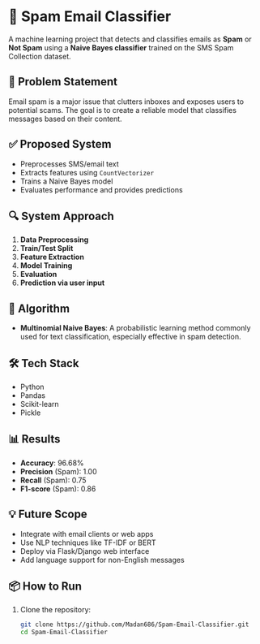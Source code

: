 # 📧 Spam Email Classifier

A machine learning project that detects and classifies emails as **Spam** or **Not Spam** using a **Naive Bayes classifier** trained on the SMS Spam Collection dataset.

## 🚀 Problem Statement

Email spam is a major issue that clutters inboxes and exposes users to potential scams. The goal is to create a reliable model that classifies messages based on their content.

## ✅ Proposed System

- Preprocesses SMS/email text
- Extracts features using `CountVectorizer`
- Trains a Naive Bayes model
- Evaluates performance and provides predictions

## 🔍 System Approach

1. **Data Preprocessing**
2. **Train/Test Split**
3. **Feature Extraction**
4. **Model Training**
5. **Evaluation**
6. **Prediction via user input**

## 🤖 Algorithm

- **Multinomial Naive Bayes**:
  A probabilistic learning method commonly used for text classification, especially effective in spam detection.

## 🛠️ Tech Stack

- Python
- Pandas
- Scikit-learn
- Pickle

## 📊 Results

- **Accuracy**: 96.68%
- **Precision** (Spam): 1.00
- **Recall** (Spam): 0.75
- **F1-score** (Spam): 0.86

## 💡 Future Scope

- Integrate with email clients or web apps
- Use NLP techniques like TF-IDF or BERT
- Deploy via Flask/Django web interface
- Add language support for non-English messages

## 📦 How to Run

1. Clone the repository:
   ```bash
   git clone https://github.com/Madan686/Spam-Email-Classifier.git
   cd Spam-Email-Classifier
